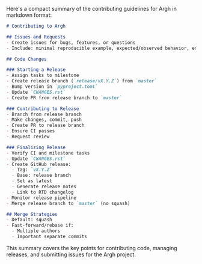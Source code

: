 Here's a compact summary of the contributing guidelines for Argh in markdown format:

```markdown
# Contributing to Argh

## Issues and Requests
- Create issues for bugs, features, or questions
- Include: minimal reproducible example, expected/observed behavior, environment details

## Code Changes

### Starting a Release
- Assign tasks to milestone
- Create release branch (`release/vX.Y.Z`) from `master`
- Bump version in `pyproject.toml`
- Update `CHANGES.rst`
- Create PR from release branch to `master`

### Contributing to Release
- Branch from release branch
- Make changes, commit, push
- Create PR to release branch
- Ensure CI passes
- Request review

### Finalizing Release
- Verify CI and milestone tasks
- Update `CHANGES.rst`
- Create GitHub release:
  - Tag: `vX.Y.Z`
  - Base: release branch
  - Set as latest
  - Generate release notes
  - Link to RTD changelog
- Monitor release pipeline
- Merge release branch to `master` (no squash)

## Merge Strategies
- Default: squash
- Fast-forward/rebase if:
  - Multiple authors
  - Important separate commits
```

This summary covers the key points for contributing code, managing releases, and submitting issues for the Argh project.

